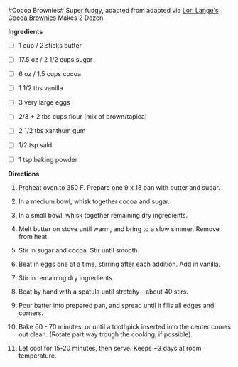#Cocoa Brownies#
Super fudgy, adapted from adapted via [Lori Lange's Cocoa Brownies](http://www.recipegirl.com/2012/09/24/cocoa-brownies/) Makes 2 Dozen. 

**Ingredients**

- [ ] 1 cup / 2 sticks butter

- [ ] 17.5 oz / 2 1/2 cups sugar
- [ ] 6 oz / 1.5 cups cocoa

- [ ] 1 1/2 tbs vanilla
- [ ] 3 very large eggs

- [ ] 2/3 + 2 tbs cups flour (mix of brown/tapica)
- [ ] 2 1/2 tbs xanthum gum
- [ ] 1/2 tsp sald
- [ ] 1 tsp baking powder

**Directions**

1. Preheat oven to 350 F. Prepare one 9 x 13 pan with butter and sugar.
2. In a medium bowl, whisk together cocoa and sugar.

3. In a small bowl, whisk together remaining dry ingredients.

4. Melt butter on stove until warm, and bring to a slow simmer. Remove from heat. 

5. Stir in sugar and cocoa. Stir until smooth.

6. Beat in eggs one at a time, stirring after each addition. Add in vanilla.

7. Stir in remaining dry ingredients.

8. Beat by hand with a spatula until stretchy - about 40 stirs. 

9. Pour batter into prepared pan, and spread until it fills all edges and corners. 

10. Bake 60 - 70 minutes, or until a toothpick inserted into the center comes out clean. (Rotate part way trough the cooking, if possible).

11. Let cool for 15-20 minutes, then serve. Keeps ~3 days at room temperature. 